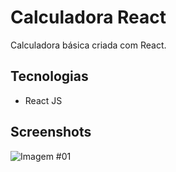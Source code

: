 # Calculadora React

Calculadora básica criada com React.

## Tecnologias

* React JS

## Screenshots

![Imagem #01](https://i.imgur.com/BeFOj0H.png)